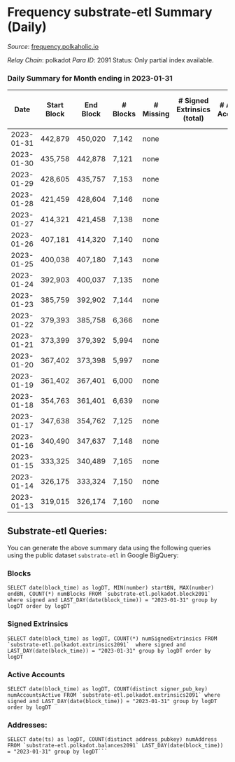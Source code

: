 # Frequency substrate-etl Summary (Daily)

_Source_: [frequency.polkaholic.io](https://frequency.polkaholic.io)

*Relay Chain*: polkadot
*Para ID*: 2091
Status: Only partial index available.


### Daily Summary for Month ending in 2023-01-31


| Date | Start Block | End Block | # Blocks | # Missing | # Signed Extrinsics (total) | # Active Accounts | # Addresses with Balances | # Events | # Transfers | # XCM Transfers In | # XCM Transfers Out |
| ---- | ----------- | --------- | -------- | --------- | --------------------------- | ----------------- | ------------------------- | -------- | ----------- | ------------------ | ------------------- |
| 2023-01-31 | 442,879 | 450,020 | 7,142 | none |  |  | 27 | 14,288 |   |   |   |
| 2023-01-30 | 435,758 | 442,878 | 7,121 | none |  |  | 27 | 14,246 |   |   |   |
| 2023-01-29 | 428,605 | 435,757 | 7,153 | none |  |  | 27 | 14,310 |   |   |   |
| 2023-01-28 | 421,459 | 428,604 | 7,146 | none |  |  | 27 | 14,296 |   |   |   |
| 2023-01-27 | 414,321 | 421,458 | 7,138 | none |  |  | 27 | 14,280 |   |   |   |
| 2023-01-26 | 407,181 | 414,320 | 7,140 | none |  |  | 27 | 14,284 |   |   |   |
| 2023-01-25 | 400,038 | 407,180 | 7,143 | none |  |  | 27 | 14,293 |   |   |   |
| 2023-01-24 | 392,903 | 400,037 | 7,135 | none |  |  | 27 | 14,274 |   |   |   |
| 2023-01-23 | 385,759 | 392,902 | 7,144 | none |  |  | 27 | 14,292 |   |   |   |
| 2023-01-22 | 379,393 | 385,758 | 6,366 | none |  |  | 27 | 12,736 |   |   |   |
| 2023-01-21 | 373,399 | 379,392 | 5,994 | none |  |  | 27 | 11,991 |   |   |   |
| 2023-01-20 | 367,402 | 373,398 | 5,997 | none |  |  | 27 | 11,997 |   |   |   |
| 2023-01-19 | 361,402 | 367,401 | 6,000 | none |  |  | 27 | 12,004 |   |   |   |
| 2023-01-18 | 354,763 | 361,401 | 6,639 | none |  |  | 27 | 13,281 |   |   |   |
| 2023-01-17 | 347,638 | 354,762 | 7,125 | none |  |  | 27 | 14,257 |   |   |   |
| 2023-01-16 | 340,490 | 347,637 | 7,148 | none |  |  | 27 | 14,300 |   |   |   |
| 2023-01-15 | 333,325 | 340,489 | 7,165 | none |  |  | 27 | 14,334 |   |   |   |
| 2023-01-14 | 326,175 | 333,324 | 7,150 | none |  |  | 27 | 14,304 |   |   |   |
| 2023-01-13 | 319,015 | 326,174 | 7,160 | none |  |  | 27 | 14,324 |   |   |   |

## Substrate-etl Queries:
You can generate the above summary data using the following queries using the public dataset `substrate-etl` in Google BigQuery:


### Blocks
```
SELECT date(block_time) as logDT, MIN(number) startBN, MAX(number) endBN, COUNT(*) numBlocks FROM `substrate-etl.polkadot.block2091`  where signed and LAST_DAY(date(block_time)) = "2023-01-31" group by logDT order by logDT
```


### Signed Extrinsics
```
SELECT date(block_time) as logDT, COUNT(*) numSignedExtrinsics FROM `substrate-etl.polkadot.extrinsics2091`  where signed and LAST_DAY(date(block_time)) = "2023-01-31" group by logDT order by logDT
```


### Active Accounts
```
SELECT date(block_time) as logDT, COUNT(distinct signer_pub_key) numAccountsActive FROM `substrate-etl.polkadot.extrinsics2091` where signed and LAST_DAY(date(block_time)) = "2023-01-31" group by logDT order by logDT
```


### Addresses:
```
SELECT date(ts) as logDT, COUNT(distinct address_pubkey) numAddress FROM `substrate-etl.polkadot.balances2091` LAST_DAY(date(block_time)) = "2023-01-31" group by logDT```

